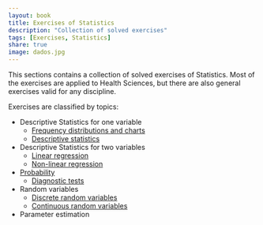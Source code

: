```yaml
---
layout: book
title: Exercises of Statistics
description: "Collection of solved exercises"
tags: [Exercises, Statistics]
share: true
image: dados.jpg
---
```


This sections contains a collection of solved exercises of Statistics.
Most of the exercises are applied to Health Sciences, but there are also general exercises valid for any discipline. 

Exercises are classified by topics:

- Descriptive Statistics for one variable
    - [Frequency distributions and charts](/statistics/exercises/frequency_charts.html)
    - [Descriptive statistics](/statistics/exercises/statistics.html)
- Descriptive Statistics for two variables
    - [Linear regression](/statistics/exercises/linear_regression.html)
    - [Non-linear regression](/statistics/exercises/non_linear_regression.html)	
- [Probability](/statistics/exercises/probability.html)
    - [Diagnostic tests](/statistics/exercises/diagnostic_tests.html)
- Random variables
    - [Discrete random variables](/statistics/exercises/discrete_random_variables.html)
    - [Continuous random variables](/statistics/exercises/continuous_random_variables.html)
- Parameter estimation 
